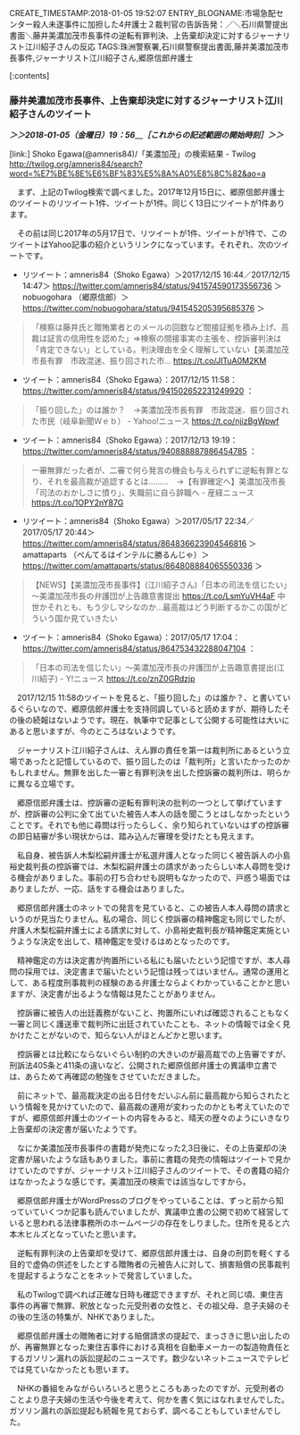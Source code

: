 CREATE_TIMESTAMP:2018-01-05 19:52:07
ENTRY_BLOGNAME:市場急配センター殺人未遂事件に加担した4弁護士２裁判官の告訴告発：／＼石川県警提出書面＼藤井美濃加茂市長事件の逆転有罪判決、上告棄却決定に対するジャーナリスト江川紹子さんの反応
TAGS:珠洲警察署,石川県警察提出書面,藤井美濃加茂市長事件,ジャーナリスト江川紹子さん,郷原信郎弁護士

[:contents]

### 藤井美濃加茂市長事件、上告棄却決定に対するジャーナリスト江川紹子さんのツイート ###

***＞＞2018-01-05（金曜日）19：56＿［これからの記述範囲の開始時刻］＞＞***

[link:] Shoko Egawa(@amneris84)/「美濃加茂」の検索結果 - Twilog http://twilog.org/amneris84/search?word=%E7%BE%8E%E6%BF%83%E5%8A%A0%E8%8C%82&ao=a

　まず、上記のTwilog検索で調べました。2017年12月15日に、郷原信郎弁護士のツイートのリツイート1件、ツイートが1件。同じく13日にツイートが1件あります。

　その前は同じ2017年の5月17日で、リツイートが1件、ツイートが1件で、このツイートはYahoo記事の紹介というリンクになっています。それぞれ、次のツイートです。

* リツイート：amneris84（Shoko Egawa）＞2017/12/15 16:44／2017/12/15 14:47＞ https://twitter.com/amneris84/status/941574590173556736 ＞  
 nobuogohara （郷原信郎）＞ https://twitter.com/nobuogohara/status/941545205395685376 ＞  
>「検察は藤井氏と贈賄業者とのメールの回数など間接証拠を積み上げ、高裁は証言の信用性を認めた」⇒検察の間接事実の主張を、控訴審判決は「肯定できない」としている。判決理由を全く理解していない【美濃加茂市長有罪　市政混迷、振り回された市… https://t.co/JITuA0M2KM  

* ツイート：amneris84（Shoko Egawa）：2017/12/15 11:58： https://twitter.com/amneris84/status/941502652231249920 ：  
> 「振り回した」のは誰か？　→美濃加茂市長有罪　市政混迷、振り回された市民（岐阜新聞Ｗｅｂ） - Yahoo!ニュース https://t.co/njizBgWpwf  

* ツイート：amneris84（Shoko Egawa）：2017/12/13 19:19： https://twitter.com/amneris84/status/940888887886454785 ：  
> 一審無罪だった者が、二審で何ら発言の機会も与えられずに逆転有罪となり、それを最高裁が追認するとは………　→【有罪確定へ】美濃加茂市長「司法のおかしさに憤り」、失職前に自ら辞職へ - 産経ニュース https://t.co/1OPY2nY87G  

* リツイート：amneris84（Shoko Egawa）＞2017/05/17 22:34／2017/05/17 20:44＞ https://twitter.com/amneris84/status/864836623904546816 ＞  
 amattaparts （ぺんてるはインテルに勝るんじゃ）＞ https://twitter.com/amattaparts/status/864808884065550336 ＞  
>【NEWS】【美濃加茂市長事件】(江川紹子さん)「日本の司法を信じたい」～美濃加茂市長の弁護団が上告趣意書提出 https://t.co/LsmYuVH4aF
>中世かそれとも、もう少しマシなのか…最高裁はどう判断するかこの国がどういう国か見ていきたい  

* ツイート：amneris84（Shoko Egawa）：2017/05/17 17:04： https://twitter.com/amneris84/status/864753432288047104 ：  
> 「日本の司法を信じたい」～美濃加茂市長の弁護団が上告趣意書提出(江川紹子) - Y!ニュース https://t.co/znZ0GRdzjp  

　2017/12/15 11:58のツイートを見ると、「振り回した」のは誰か？、と書いているぐらいなので、郷原信郎弁護士を支持同調していると読めますが、期待したその後の続報はないようです。現在、執筆中で記事として公開する可能性は大いにあると思いますが、今のところはないようです。

　ジャーナリスト江川紹子さんは、えん罪の責任を第一は裁判所にあるという立場であったと記憶しているので、振り回したのは「裁判所」と言いたかったのかもしれません。無罪を出した一審と有罪判決を出した控訴審の裁判所は、明らかに異なる立場です。

　郷原信郎弁護士は、控訴審の逆転有罪判決の批判の一つとして挙げていますが、控訴審の公判に全て出ていた被告人本人の話を聞こうとはしなかったということです。それでも他に尋問は行ったらしく、余り知られていないはずの控訴審の即日結審が多い現状からは、踏み込んだ審理を受けたとも見えます。

　私自身、被告訴人木梨松嗣弁護士が私選弁護人となった同じく被告訴人の小島裕史裁判長の控訴審では、木梨松嗣弁護士の請求があったらしい本人尋問を受ける機会がありました。事前の打ち合わせも説明もなかったので、戸惑う場面ではありましたが、一応、話をする機会はありました。

　郷原信郎弁護士のネットでの発言を見ていると、この被告人本人尋問の請求というのが見当たりません。私の場合、同じく控訴審の精神鑑定も同じでしたが、弁護人木梨松嗣弁護士による請求に対して、小島裕史裁判長が精神鑑定実施というような決定を出して、精神鑑定を受けるはめとなったのです。

　精神鑑定の方は決定書が拘置所にいる私にも届いたという記憶ですが、本人尋問の採用では、決定書まで届いたという記憶は残ってはいません。通常の運用として、ある程度刑事裁判の経験のある弁護士ならよくわかっていることかと思いますが、決定書が出るような情報は見たことがありません。

　控訴審に被告人の出廷義務がないこと、拘置所にいれば確認されることもなく一審と同じく護送車で裁判所に出廷されていたことも、ネットの情報では全く見かけたことがないので、知らない人がほとんどかと思います。

　控訴審とは比較にならないぐらい制約の大きいのが最高裁での上告審ですが、刑訴法405条と411条の違いなど、公開された郷原信郎弁護士の異議申立書では、あらためて再確認の勉強をさせていただきました。

　前にネットで、最高裁決定の出る日付をだいぶん前に最高裁から知らされたという情報を見かけていたので、最高裁の運用が変わったのかとも考えていたのですが、郷原信郎弁護士のツイートの内容をみると、晴天の歴々のようにいきなり上告棄却の決定書が届いたようです。

　なにか美濃加茂市長事件の書籍が発売になった2,3日後に、その上告棄却の決定書が届いたような話もありました。事前に書籍の発売の情報はツイートで見かけていたのですが、ジャーナリスト江川紹子さんのツイートで、その書籍の紹介はなかったような感じです。美濃加茂の検索では該当なしですから。

　郷原信郎弁護士がWordPressのブログをやっていることは、ずっと前から知っていていくつか記事も読んでいましたが、異議申立書の公開で初めて経営していると思われる法律事務所のホームページの存在をしりました。住所を見ると六本木ヒルズとなっていたと思います。

　逆転有罪判決の上告棄却を受けて、郷原信郎弁護士は、自身の刑罰を軽くする目的で虚偽の供述をしたとする贈賄者の元被告人に対して、損害賠償の民事裁判を提起するようなことをネットで発言していました。

　私のTwilogで調べれば正確な日時も確認できますが、それと同じ頃、東住吉事件の再審で無罪、釈放となった元受刑者の女性と、その祖父母、息子夫婦のその後の生活の特集が、NHKでありました。

　郷原信郎弁護士の贈賄者に対する賠償請求の提起で、まっさきに思い出したのが、再審無罪となった東住吉事件における真相を自動車メーカーの製造物責任とするガソリン漏れの訴訟提起のニュースです。数少ないネットニュースでテレビでは見ていなかったとも思います。

　NHKの番組をみながらいろいろと思うところもあったのですが、元受刑者のことより息子夫婦の生活や今後を考えて、何かを書く気にはなれませんでした。ガソリン漏れの訴訟提起も続報を見ておらず、調べることもしていませんでした。



